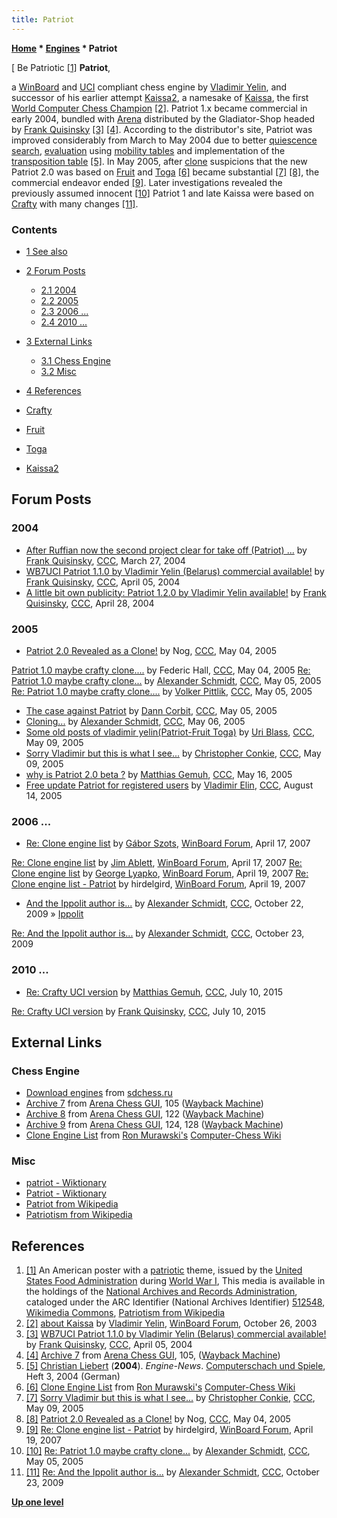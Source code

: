 ```yaml
---
title: Patriot
---
```

**[Home](Home "Home") \* [Engines](Engines "Engines") \* Patriot**



[ Be Patriotic <a id="cite-note-1" href="#cite-ref-1">[1]</a>
**Patriot**,  

a [WinBoard](WinBoard "WinBoard") and [UCI](UCI "UCI") compliant chess engine by [Vladimir Yelin](Vladimir_Yelin "Vladimir Yelin"), and successor of his earlier attempt [Kaissa2](Kaissa_(BY) "Kaissa (BY)"), a namesake of [Kaissa](Kaissa "Kaissa"), 
the first [World Computer Chess Champion](WCCC_1974 "WCCC 1974") <a id="cite-note-2" href="#cite-ref-2">[2]</a>. 
Patriot 1.x became commercial in early 2004, bundled with [Arena](Arena "Arena") distributed by the Gladiator-Shop headed by [Frank Quisinsky](Frank_Quisinsky "Frank Quisinsky")
<a id="cite-note-3" href="#cite-ref-3">[3]</a>
<a id="cite-note-4" href="#cite-ref-4">[4]</a>. 
According to the distributor's site, Patriot was improved considerably from March to May 2004 due to better [quiescence search](Quiescence_Search "Quiescence Search"), [evaluation](Evaluation "Evaluation") using [mobility tables](Mobility "Mobility") and implementation of the [transposition table](Transposition_Table "Transposition Table")
<a id="cite-note-5" href="#cite-ref-5">[5]</a>. 
In May 2005, after [clone](Category:Clone "Category:Clone") suspicions that the new Patriot 2.0 was based on [Fruit](Fruit "Fruit") and [Toga](Toga "Toga")
<a id="cite-note-6" href="#cite-ref-6">[6]</a> 
became substantial 
<a id="cite-note-7" href="#cite-ref-7">[7]</a>
<a id="cite-note-8" href="#cite-ref-8">[8]</a>, 
the commercial endeavor ended 
<a id="cite-note-9" href="#cite-ref-9">[9]</a>. 
Later investigations revealed the previously assumed innocent 
<a id="cite-note-10" href="#cite-ref-10">[10]</a> 
Patriot 1 and late Kaissa were based on [Crafty](Crafty "Crafty") with many changes 
<a id="cite-note-11" href="#cite-ref-11">[11]</a>.



### Contents


* [1 See also](#see-also)
* [2 Forum Posts](#forum-posts)
	+ [2.1 2004](#2004)
	+ [2.2 2005](#2005)
	+ [2.3 2006 ...](#2006-...)
	+ [2.4 2010 ...](#2010-...)
* [3 External Links](#external-links)
	+ [3.1 Chess Engine](#chess-engine)
	+ [3.2 Misc](#misc)
* [4 References](#references)






* [Crafty](Crafty "Crafty")
* [Fruit](Fruit "Fruit")
* [Toga](Toga "Toga")
* [Kaissa2](Kaissa_(BY) "Kaissa (BY)")


## Forum Posts


### 2004


* [After Ruffian now the second project clear for take off (Patriot) ...](https://www.stmintz.com/ccc/index.php?id=356900) by [Frank Quisinsky](Frank_Quisinsky "Frank Quisinsky"), [CCC](CCC "CCC"), March 27, 2004
* [WB7UCI Patriot 1.1.0 by Vladimir Yelin (Belarus) commercial available!](https://www.stmintz.com/ccc/index.php?id=358545) by [Frank Quisinsky](Frank_Quisinsky "Frank Quisinsky"), [CCC](CCC "CCC"), April 05, 2004
* [A little bit own publicity: Patriot 1.2.0 by Vladimir Yelin available!](https://www.stmintz.com/ccc/index.php?id=362150) by [Frank Quisinsky](Frank_Quisinsky "Frank Quisinsky"), [CCC](CCC "CCC"), April 28, 2004


### 2005


* [Patriot 2.0 Revealed as a Clone!](https://www.stmintz.com/ccc/index.php?id=424288) by Nog, [CCC](CCC "CCC"), May 04, 2005


 [Patriot 1.0 maybe crafty clone....](https://www.stmintz.com/ccc/index.php?id=424296) by Federic Hall, [CCC](CCC "CCC"), May 04, 2005
 [Re: Patriot 1.0 maybe crafty clone...](https://www.stmintz.com/ccc/index.php?id=424347) by [Alexander Schmidt](index.php?title=Alexander_Schmidt&action=edit&redlink=1 "Alexander Schmidt (page does not exist)"), [CCC](CCC "CCC"), May 05, 2005
 [Re: Patriot 1.0 maybe crafty clone....](https://www.stmintz.com/ccc/index.php?id=424381) by [Volker Pittlik](index.php?title=Volker_Pittlik&action=edit&redlink=1 "Volker Pittlik (page does not exist)"), [CCC](CCC "CCC"), May 05, 2005
* [The case against Patriot](https://www.stmintz.com/ccc/index.php?id=424513) by [Dann Corbit](Dann_Corbit "Dann Corbit"), [CCC](CCC "CCC"), May 05, 2005
* [Cloning...](https://www.stmintz.com/ccc/index.php?id=424647) by [Alexander Schmidt](index.php?title=Alexander_Schmidt&action=edit&redlink=1 "Alexander Schmidt (page does not exist)"), [CCC](CCC "CCC"), May 06, 2005
* [Some old posts of vladimir yelin(Patriot-Fruit Toga)](https://www.stmintz.com/ccc/index.php?id=425023) by [Uri Blass](Uri_Blass "Uri Blass"), [CCC](CCC "CCC"), May 09, 2005
* [Sorry Vladimir but this is what I see...](https://www.stmintz.com/ccc/index.php?id=425099) by [Christopher Conkie](index.php?title=Christopher_Conkie&action=edit&redlink=1 "Christopher Conkie (page does not exist)"), [CCC](CCC "CCC"), May 09, 2005
* [why is Patriot 2.0 beta ?](https://www.stmintz.com/ccc/index.php?id=426309) by [Matthias Gemuh](Matthias_Gemuh "Matthias Gemuh"), [CCC](CCC "CCC"), May 16, 2005
* [Free update Patriot for registered users](https://www.stmintz.com/ccc/index.php?id=441875) by [Vladimir Elin](Vladimir_Yelin "Vladimir Yelin"), [CCC](CCC "CCC"), August 14, 2005


### 2006 ...


* [Re: Clone engine list](http://www.open-aurec.com/wbforum/viewtopic.php?f=2&t=6396&start=1) by [Gábor Szots](Gabor_Szots "Gabor Szots"), [WinBoard Forum](Computer_Chess_Forums "Computer Chess Forums"), April 17, 2007


 [Re: Clone engine list](http://www.open-aurec.com/wbforum/viewtopic.php?f=2&t=6396&start=13) by [Jim Ablett](Jim_Ablett "Jim Ablett"), [WinBoard Forum](Computer_Chess_Forums "Computer Chess Forums"), April 17, 2007
 [Re: Clone engine list](http://www.open-aurec.com/wbforum/viewtopic.php?f=2&t=6396&start=22) by [George Lyapko](George_Lyapko "George Lyapko"), [WinBoard Forum](Computer_Chess_Forums "Computer Chess Forums"), April 19, 2007
 [Re: Clone engine list - Patriot](http://www.open-aurec.com/wbforum/viewtopic.php?f=2&t=6396&start=24) by hirdelgird, [WinBoard Forum](Computer_Chess_Forums "Computer Chess Forums"), April 19, 2007
* [And the Ippolit author is...](http://www.talkchess.com/forum/viewtopic.php?t=30276) by [Alexander Schmidt](index.php?title=Alexander_Schmidt&action=edit&redlink=1 "Alexander Schmidt (page does not exist)"), [CCC](CCC "CCC"), October 22, 2009 » [Ippolit](Ippolit "Ippolit")


 [Re: And the Ippolit author is...](http://www.talkchess.com/forum/viewtopic.php?t=30276&start=19) by [Alexander Schmidt](index.php?title=Alexander_Schmidt&action=edit&redlink=1 "Alexander Schmidt (page does not exist)"), [CCC](CCC "CCC"), October 23, 2009
### 2010 ...


* [Re: Crafty UCI version](http://www.talkchess.com/forum/viewtopic.php?t=56935&start=2) by [Matthias Gemuh](Matthias_Gemuh "Matthias Gemuh"), [CCC](CCC "CCC"), July 10, 2015


 [Re: Crafty UCI version](http://www.talkchess.com/forum/viewtopic.php?t=56935&start=3) by [Frank Quisinsky](Frank_Quisinsky "Frank Quisinsky"), [CCC](CCC "CCC"), July 10, 2015
## External Links


### Chess Engine


* [Download engines](http://www.sdchess.ru/download_engines.htm) from [sdchess.ru](http://www.sdchess.ru/)
* [Archive 7](https://web.archive.org/web/20120106003735/http://www.playwitharena.com/?Newsticker:Archive_7) from [Arena Chess GUI](Arena "Arena"), 105 ([Wayback Machine](https://en.wikipedia.org/wiki/Wayback_Machine))
* [Archive 8](https://web.archive.org/web/20110515014755/http://www.playwitharena.com/?Newsticker:Archive_8) from [Arena Chess GUI](Arena "Arena"), 122 ([Wayback Machine](https://en.wikipedia.org/wiki/Wayback_Machine))
* [Archive 9](https://web.archive.org/web/20110515014554/http://www.playwitharena.com/?Newsticker:Archive_9) from [Arena Chess GUI](Arena "Arena"), 124, 128 ([Wayback Machine](https://en.wikipedia.org/wiki/Wayback_Machine))
* [Clone Engine List](http://computer-chess.org/doku.php?id=computer_chess:wiki:lists:clone_engine_list) from [Ron Murawski's](Ron_Murawski "Ron Murawski") [Computer-Chess Wiki](http://computer-chess.org/doku.php?id=home)


### Misc


* [patriot - Wiktionary](https://en.wiktionary.org/wiki/patriot)
* [Patriot - Wiktionary](https://en.wiktionary.org/wiki/Patriot)
* [Patriot from Wikipedia](https://en.wikipedia.org/wiki/Patriot)
* [Patriotism from Wikipedia](https://en.wikipedia.org/wiki/Patriotism)


## References


1. <a id="cite-ref-1" href="#cite-note-1">[1]</a> An American poster with a [patriotic](https://en.wikipedia.org/wiki/Patriotism) theme, issued by the [United States Food Administration](https://en.wikipedia.org/wiki/United_States_Food_Administration) during [World War I](https://en.wikipedia.org/wiki/World_War_I), This media is available in the holdings of the [National Archives and Records Administration](https://en.wikipedia.org/wiki/National_Archives_and_Records_Administration), cataloged under the ARC Identifier (National Archives Identifier) [512548](https://catalog.archives.gov/id/512548), [Wikimedia Commons](https://en.wikipedia.org/wiki/Wikimedia_Commons), [Patriotism from Wikipedia](https://en.wikipedia.org/wiki/Patriotism)
2. <a id="cite-ref-2" href="#cite-note-2">[2]</a> [about Kaissa](http://www.open-aurec.com/wbforum/viewtopic.php?f=18&t=44820) by [Vladimir Yelin](Vladimir_Yelin "Vladimir Yelin"), [WinBoard Forum](Computer_Chess_Forums "Computer Chess Forums"), October 26, 2003
3. <a id="cite-ref-3" href="#cite-note-3">[3]</a> [WB7UCI Patriot 1.1.0 by Vladimir Yelin (Belarus) commercial available!](https://www.stmintz.com/ccc/index.php?id=358545) by [Frank Quisinsky](Frank_Quisinsky "Frank Quisinsky"), [CCC](CCC "CCC"), April 05, 2004
4. <a id="cite-ref-4" href="#cite-note-4">[4]</a> [Archive 7](https://web.archive.org/web/20120106003735/http://www.playwitharena.com/?Newsticker:Archive_7) from [Arena Chess GUI](Arena "Arena"), 105, ([Wayback Machine](https://en.wikipedia.org/wiki/Wayback_Machine))
5. <a id="cite-ref-5" href="#cite-note-5">[5]</a> [Christian Liebert](index.php?title=Christian_Liebert&action=edit&redlink=1 "Christian Liebert (page does not exist)") (**2004**). *Engine-News*. [Computerschach und Spiele](Computerschach_und_Spiele "Computerschach und Spiele"), Heft 3, 2004 (German)
6. <a id="cite-ref-6" href="#cite-note-6">[6]</a> [Clone Engine List](http://computer-chess.org/doku.php?id=computer_chess:wiki:lists:clone_engine_list) from [Ron Murawski's](Ron_Murawski "Ron Murawski") [Computer-Chess Wiki](http://computer-chess.org/doku.php?id=home)
7. <a id="cite-ref-7" href="#cite-note-7">[7]</a> [Sorry Vladimir but this is what I see...](https://www.stmintz.com/ccc/index.php?id=425099) by [Christopher Conkie](index.php?title=Christopher_Conkie&action=edit&redlink=1 "Christopher Conkie (page does not exist)"), [CCC](CCC "CCC"), May 09, 2005
8. <a id="cite-ref-8" href="#cite-note-8">[8]</a> [Patriot 2.0 Revealed as a Clone!](https://www.stmintz.com/ccc/index.php?id=424288) by Nog, [CCC](CCC "CCC"), May 04, 2005
9. <a id="cite-ref-9" href="#cite-note-9">[9]</a> [Re: Clone engine list - Patriot](http://www.open-aurec.com/wbforum/viewtopic.php?f=2&t=6396&start=24) by hirdelgird, [WinBoard Forum](Computer_Chess_Forums "Computer Chess Forums"), April 19, 2007
10. <a id="cite-ref-10" href="#cite-note-10">[10]</a> [Re: Patriot 1.0 maybe crafty clone...](https://www.stmintz.com/ccc/index.php?id=424347) by [Alexander Schmidt](index.php?title=Alexander_Schmidt&action=edit&redlink=1 "Alexander Schmidt (page does not exist)"), [CCC](CCC "CCC"), May 05, 2005
11. <a id="cite-ref-11" href="#cite-note-11">[11]</a> [Re: And the Ippolit author is...](http://www.talkchess.com/forum/viewtopic.php?t=30276&start=19) by [Alexander Schmidt](index.php?title=Alexander_Schmidt&action=edit&redlink=1 "Alexander Schmidt (page does not exist)"), [CCC](CCC "CCC"), October 23, 2009

**[Up one level](Engines "Engines")**







 
